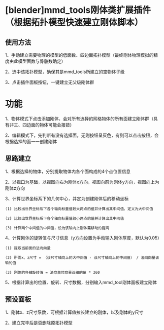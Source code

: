 # [blender]mmd_tools刚体类扩展插件（根据拓扑模型快速建立刚体脚本）

## 使用方法

1、手动建立需要物理的模型的低面数、四边面拓扑模型（最终刚体物理模拟的精度由此模型面数与骨骼数确定）

2、选中该拓扑模型，确保其是mmd_tools所建立的空物体子级

3、点击插件面板按钮，一键建立无父级刚体群

# 功能

1、物体模式下点击添加刚体，会对所有选择的网格物体的所有面建立刚体群（具有非三、四边面的物体可能会报错）

2、编辑模式下，先判断有没有选择面，无则按钮呈灰色，有则可以点击按钮，会根据选择的面一一创建刚体

## 思路建立

1、根据选择的物体，分别提取物体内各个面构成的4个点位置信息

2、以视口为基础，以视图向右为刚体x方向，视图向前为刚体y方向，视图向上为刚体z方向

3、计算世界坐标系下的几何中心，并定为创建刚体后的移动坐标

    (1) 比较出世界坐标系下各个轴向标量值较大两点的值并计算出其中间值，定义为大中间值

    (2) 比较出世界坐标系下各个轴向标量值较小两点的值并计算出其中间值

    (3) 计算两个中间值的中间值，设为该轴向上刚体需移动的距离

4、计算刚体的旋转值与尺寸信息（y方向设置为手动输入刚体厚度，默认为0.05）

    (1) 提取当前面的法向向量

    (2) 所需x、z尺寸 = （该尺寸轴向上的大中间值 - 该尺寸轴向上的中间值） / 法向向量该轴的值

    (3) 刚体的各轴旋转值 = 法向单位向量该轴的值 * 360

5、根据计算出的位置、旋转、尺寸数据，分别输入mmd_tool刚体面板建立刚体

## 预设面板

1、刚体x、z尺寸系数，可根据计算值拉长建立的刚体，以及刚体的y尺寸

2、建立完毕后是否删除原拓扑模型